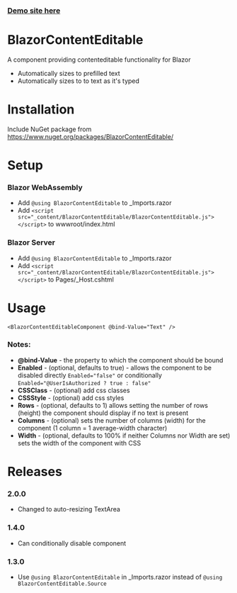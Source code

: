 
### [Demo site here](https://austineric.github.io/BlazorContentEditable/)

# BlazorContentEditable
A component providing contenteditable functionality for Blazor

- Automatically sizes to prefilled text
- Automatically sizes to to text as it's typed

# Installation
Include NuGet package from https://www.nuget.org/packages/BlazorContentEditable/

# Setup
### Blazor WebAssembly
* Add `@using BlazorContentEditable` to _Imports.razor
* Add `<script src="_content/BlazorContentEditable/BlazorContentEditable.js"></script>` to wwwroot/index.html

### Blazor Server
* Add `@using BlazorContentEditable` to _Imports.razor
* Add `<script src="_content/BlazorContentEditable/BlazorContentEditable.js"></script>` to Pages/_Host.cshtml

# Usage
`<BlazorContentEditableComponent @bind-Value="Text" />`

### Notes:
* **@bind-Value** - the property to which the component should be bound
* **Enabled** - (optional, defaults to true) - allows the component to be disabled directly `Enabled="false"` or conditionally `Enabled="@UserIsAuthorized ? true : false"`
* **CSSClass** - (optional) add css classes
* **CSSStyle** - (optional) add css styles
* **Rows** - (optional, defaults to 1) allows setting the number of rows (height) the component should display if no text is present
* **Columns** - (optional) sets the number of columns (width) for the component (1 column = 1 average-width character)
* **Width** - (optional, defaults to 100% if neither Columns nor Width are set) sets the width of the component with CSS

# Releases
### 2.0.0
* Changed to auto-resizing TextArea
### 1.4.0
* Can conditionally disable component
### 1.3.0
* Use `@using BlazorContentEditable` in _Imports.razor instead of `@using BlazorContentEditable.Source`

